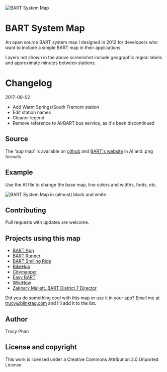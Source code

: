 ![BART System Map](https://raw.github.com/trucy/bart-map/master/etc/BART_cc_map_small.jpg)

# BART System Map

An open source BART system map I designed in 2012 for developers who want to include a simple BART map in their applications.

Layers not shown in the above screenshot include geographic region labels and approximate minutes between stations.

# Changelog

2017-09-02

* Add Warm Springs/South Fremont station
* Edit station names
* Cleaner legend
* Remove reference to AirBART bus service, as it's been discontinued


## Source

The 'app map' is available on [github](https://github.com/trucy/bart-map) and [BART's website](http://www.bart.gov/schedules/developers/maps.aspx) in AI and .png formats.

## Example

Use the AI file to change the base map, line colors and widths, fonts, etc. 

![BART System Map in (almost) black and white ](https://raw.github.com/trucy/bart-map/master/etc/BART_cc_map_bw_small.jpg)

## Contributing

Pull requests with updates are welcome.

## Projects using this map

* [BART App](https://play.google.com/store/apps/details?id=com.bartapp)
* [BART Runner](https://play.google.com/store/apps/details?id=com.dougkeen.bart&rdid=com.dougkeen.bart)
* [BART Smiling Ride](https://play.google.com/store/apps/details?id=com.mobispectra.android.apps.srbart)
* [BikeHub](http://bikehub.com/bartbikestation/)
* [Citymapper](https://citymapper.com/sf-bay-area/)
* [Easy BART](https://itunes.apple.com/us/app/easy-bart/id567074135)
* [WikiHow](http://www.wikihow.com/Ride-Bay-Area-Rapid-Transit-(BART))
* [Zakhary Mallett, BART District 7 Director](http://www.zakharymallettbart.com/)

Did you do something cool with this map or use it in your app? Email me at trucy@blinktag.com and I'll add it to the list.

## Author

Trucy Phan

## License and copyright

This work is licensed under a Creative Commons Attribution 3.0 Unported License.